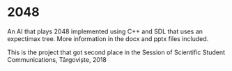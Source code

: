 # 2048
An AI that plays 2048 implemented using C++ and SDL that uses an expectimax tree. More information in the docx and pptx files included.

This is the project that got second place in the Session of Scientific Student Communications, Târgoviște, 2018
